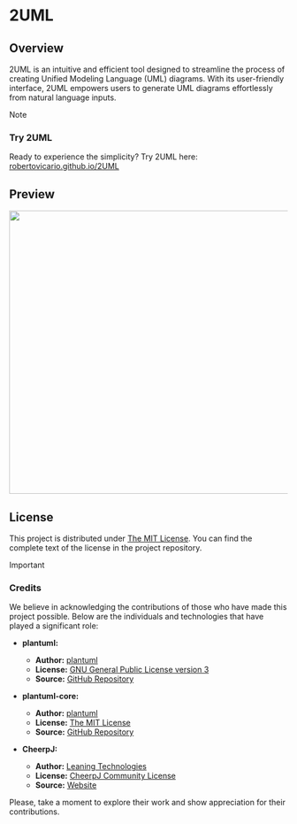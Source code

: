 # 2UML

## Overview

2UML is an intuitive and efficient tool designed to streamline the process of creating Unified Modeling Language (UML) diagrams. With its user-friendly interface, 2UML empowers users to generate UML diagrams effortlessly from natural language inputs.

> [!NOTE]
> 
> ### Try 2UML
> 
> Ready to experience the simplicity? Try 2UML here: [robertovicario.github.io/2UML](https://robertovicario.github.io/2UML)

## Preview

<img src="https://github.com/robertovicario/2UML/assets/119845903/4f80e45f-1b2b-4364-8f90-8ecf59bbaa7a" width=512>

## License

This project is distributed under [The MIT License](https://opensource.org/license/mit). You can find the complete text of the license in the project repository.

> [!IMPORTANT]
> 
> ### Credits
> 
> We believe in acknowledging the contributions of those who have made this project possible. Below are the individuals and technologies that have played a significant role:
>
> - **plantuml:**
>   - **Author:** [plantuml](https://github.com/plantuml)
>   - **License:** [GNU General Public License version 3](https://opensource.org/license/gpl-3-0)
>   - **Source:** [GitHub Repository](https://github.com/plantuml/plantuml)
>   
> - **plantuml-core:**
>   - **Author:** [plantuml](https://github.com/plantuml)
>   - **License:** [The MIT License](https://opensource.org/license/mit)
>   - **Source:** [GitHub Repository](https://github.com/plantuml/plantuml-core)
>   
> - **CheerpJ:**
>   - **Author:** [Leaning Technologies](https://leaningtech.com)
>   - **License:** [CheerpJ Community License](https://labs.leaningtech.com/cheerpj3/licensing)
>   - **Source:** [Website](https://cheerpj.com)
>   
> Please, take a moment to explore their work and show appreciation for their contributions.
